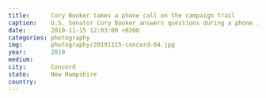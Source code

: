 ```yaml
---
title:  	Cory Booker takes a phone call on the campaign trail
caption:	U.S. Senator Cory Booker answers questions during a phone interview on the campaign trail in New Hampshire
date:   	2019-11-15 12:03:00 +0200
categories: photography
img:		photography/20191115-concord-04.jpg
year:		2019
medium:
city:		Concord
state:		New Hampshire
country:
---
```

